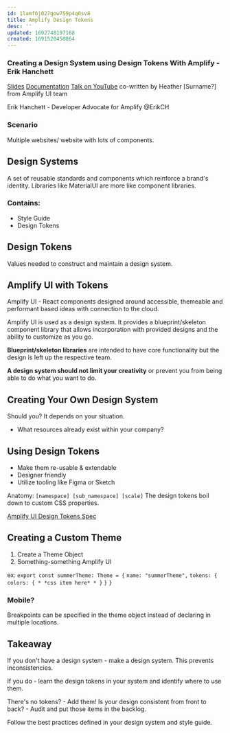 ```yaml
---
id: 1lamf6j027gow759p4q0sv8
title: Amplify Design Tokens
desc: ''
updated: 1692748197168
created: 1691520450864
---
```

### Creating a Design System using Design Tokens With Amplify - Erik Hanchett
[Slides]()
[Documentation]()
[Talk on YouTube](https://www.youtube.com/watch?v=5wo8sD0gkYE)
co-written by Heather [Surname?] from Amplify UI team

Erik Hanchett - Developer Advocate for Amplify
@ErikCH

### Scenario
Multiple websites/ website with lots of components.

## Design Systems
A set of reusable standards and components which reinforce a brand's identity. Libraries like MaterialUI are more like component libraries.

### Contains:
- Style Guide
- Design Tokens

## Design Tokens
Values needed to construct and maintain a design system.

## Amplify UI with Tokens
Amplify UI - React components designed around accessible, themeable and performant based ideas with connection to the cloud.

Amplify UI is used as a design system. 
It provides a blueprint/skeleton component library that allows incorporation with provided designs and the ability to customize as you go.

**Blueprint/skeleton libraries** are intended to have core functionality but the design is left up the respective team.

**A design system should not limit your creativity** or prevent you from being able to do what you want to do.

## Creating Your Own Design System
Should you? It depends on your situation.
 - What resources already exist within your company?

 ## Using Design Tokens
 * Make them re-usable & extendable
 * Designer friendly
 * Utilize tooling like Figma or Sketch

 Anatomy: `[namespace] [sub_namespace] [scale]`
 The design tokens boil down to custom CSS properties.

 [Amplify UI Design Tokens Spec](ui.docs.amplify.aws/react/theming)

 ## Creating a Custom Theme
 1. Create a Theme Object
 2. Something-something Amplify UI

 ex: 
 `export const summerTheme: Theme = {`
    `name: "summerTheme",`
    `tokens: {`
        `colors: { * *css item here* * }`
    `}`
`}`

### Mobile?
Breakpoints can be specified in the theme object instead of declaring in multiple locations.

## Takeaway
If you don't have a design system - make a design system. This prevents inconsistencies.

If you do - learn the design tokens in your system and identify where to use them.

There's no tokens? - Add them!
Is your design consistent from front to back? - Audit and put those items in the backlog.

Follow the best practices defined in your design system and style guide.